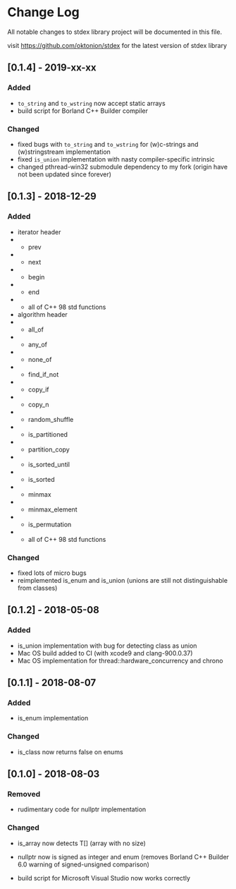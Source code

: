 # Change Log

All notable changes to stdex library project will be documented in this file.

visit https://github.com/oktonion/stdex for the latest version of stdex library

## [0.1.4] - 2019-xx-xx

### Added
- `to_string` and `to_wstring` now accept static arrays
- build script for Borland C++ Builder compiler

### Changed

- fixed bugs with `to_string` and `to_wstring` for (w)c-strings and (w)stringstream implementation
- fixed `is_union` implementation with nasty compiler-specific intrinsic
- changed pthread-win32 submodule dependency to my fork (origin have not been updated since forever)

## [0.1.3] - 2018-12-29

### Added

- iterator header
- - prev
- - next
- - begin
- - end
- - all of C++ 98 std functions
- algorithm header
- - all_of
- - any_of
- - none_of
- - find_if_not
- - copy_if
- - copy_n
- - random_shuffle
- - is_partitioned
- - partition_copy
- - is_sorted_until
- - is_sorted
- - minmax
- - minmax_element
- - is_permutation
- - all of C++ 98 std functions

### Changed

- fixed lots of micro bugs
- reimplemented is_enum and is_union (unions are still not distinguishable from classes)

## [0.1.2] - 2018-05-08

### Added

- is_union implementation with bug for detecting class as union
- Mac OS build added to CI (with xcode9 and clang-900.0.37)
- Mac OS implementation for thread::hardware_concurrency and chrono

## [0.1.1] - 2018-08-07

### Added

- is_enum implementation

### Changed

- is_class now returns false on enums

## [0.1.0] - 2018-08-03

### Removed

- rudimentary code for nullptr implementation
 
### Changed

- is_array now detects T[] (array with no size)
- nullptr now is signed as integer and enum (removes Borland C++ Builder 6.0 warning of signed-unsigned comparison)
  
- build script for Microsoft Visual Studio now works correctly
